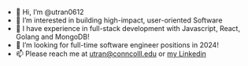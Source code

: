 - 👋 Hi, I’m @utran0612
- 👀 I’m interested in building high-impact, user-oriented Software  
- 🌱 I have experience in full-stack development with Javascript, React, Golang and MongoDB!
- 💞️ I’m looking for full-time software engineer positions in 2024!
- 📫 Please reach me at utran@conncolll.edu or [my Linkedin](https://www.linkedin.com/in/utran/)

<!---
utran0612/utran0612 is a ✨ special ✨ repository because its `README.md` (this file) appears on your GitHub profile.
You can click the Preview link to take a look at your changes.
--->
